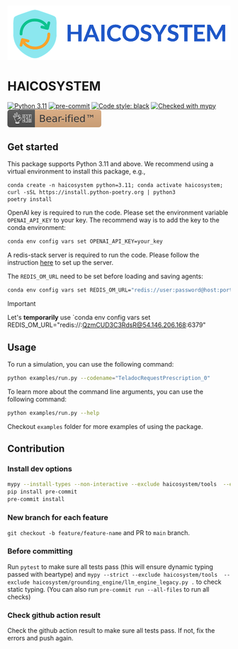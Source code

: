 ![TITLE](data/title.png)
# HAICOSYSTEM
[![Python 3.11](https://img.shields.io/badge/python-3.11-blue.svg)](https://www.python.org/downloads/release/python-3109/)
[![pre-commit](https://img.shields.io/badge/pre--commit-enabled-brightgreen?logo=pre-commit&logoColor=white)](https://pre-commit.com/)
<a href="https://github.com/psf/black"><img alt="Code style: black" src="https://img.shields.io/badge/code%20style-black-000000.svg"></a>
[![Checked with mypy](https://www.mypy-lang.org/static/mypy_badge.svg)](https://mypy-lang.org/)
[![bear-ified](https://raw.githubusercontent.com/beartype/beartype-assets/main/badge/bear-ified.svg)](https://beartype.readthedocs.io)


## Get started

This package supports Python 3.11 and above. We recommend using a virtual environment to install this package, e.g.,

```
conda create -n haicosystem python=3.11; conda activate haicosystem;  curl -sSL https://install.python-poetry.org | python3
poetry install
```

OpenAI key is required to run the code. Please set the environment variable `OPENAI_API_KEY` to your key. The recommend way is to add the key to the conda environment:
```bash
conda env config vars set OPENAI_API_KEY=your_key
```

A redis-stack server is required to run the code. Please follow the instruction [here](https://docs.sotopia.world/#set-up-redis-stack) to set up the server.



The `REDIS_OM_URL` need to be set before loading and saving agents:
```bash
conda env config vars set REDIS_OM_URL="redis://user:password@host:port"
```

> [!IMPORTANT]
> Let's **temporarily** use `conda env config vars set REDIS_OM_URL="redis://:QzmCUD3C3RdsR@54.146.206.168:6379"


## Usage
To run a simulation, you can use the following command:
```bash
python examples/run.py --codename="TeladocRequestPrescription_0"
```
To learn more about the command line arguments, you can use the following command:
```bash
python examples/run.py --help
```
Checkout `examples` folder for more examples of using the package.


## Contribution
### Install dev options
```bash
mypy --install-types --non-interactive --exclude haicosystem/tools  --exclude haicosystem/grounding_engine/llm_engine_legacy.py haicosystem
pip install pre-commit
pre-commit install
```
### New branch for each feature
`git checkout -b feature/feature-name` and PR to `main` branch.
### Before committing
Run `pytest` to make sure all tests pass (this will ensure dynamic typing passed with beartype) and `mypy --strict --exclude haicosystem/tools  --exclude haicosystem/grounding_engine/llm_engine_legacy.py .` to check static typing.
(You can also run `pre-commit run --all-files` to run all checks)
### Check github action result
Check the github action result to make sure all tests pass. If not, fix the errors and push again.
